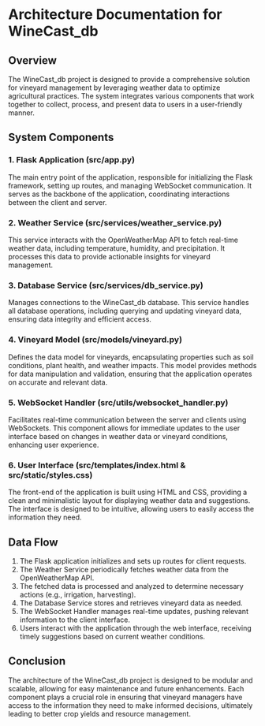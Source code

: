 # Architecture Documentation for WineCast_db

## Overview
The WineCast_db project is designed to provide a comprehensive solution for vineyard management by leveraging weather data to optimize agricultural practices. The system integrates various components that work together to collect, process, and present data to users in a user-friendly manner.

## System Components

### 1. Flask Application (src/app.py)
The main entry point of the application, responsible for initializing the Flask framework, setting up routes, and managing WebSocket communication. It serves as the backbone of the application, coordinating interactions between the client and server.

### 2. Weather Service (src/services/weather_service.py)
This service interacts with the OpenWeatherMap API to fetch real-time weather data, including temperature, humidity, and precipitation. It processes this data to provide actionable insights for vineyard management.

### 3. Database Service (src/services/db_service.py)
Manages connections to the WineCast_db database. This service handles all database operations, including querying and updating vineyard data, ensuring data integrity and efficient access.

### 4. Vineyard Model (src/models/vineyard.py)
Defines the data model for vineyards, encapsulating properties such as soil conditions, plant health, and weather impacts. This model provides methods for data manipulation and validation, ensuring that the application operates on accurate and relevant data.

### 5. WebSocket Handler (src/utils/websocket_handler.py)
Facilitates real-time communication between the server and clients using WebSockets. This component allows for immediate updates to the user interface based on changes in weather data or vineyard conditions, enhancing user experience.

### 6. User Interface (src/templates/index.html & src/static/styles.css)
The front-end of the application is built using HTML and CSS, providing a clean and minimalistic layout for displaying weather data and suggestions. The interface is designed to be intuitive, allowing users to easily access the information they need.

## Data Flow
1. The Flask application initializes and sets up routes for client requests.
2. The Weather Service periodically fetches weather data from the OpenWeatherMap API.
3. The fetched data is processed and analyzed to determine necessary actions (e.g., irrigation, harvesting).
4. The Database Service stores and retrieves vineyard data as needed.
5. The WebSocket Handler manages real-time updates, pushing relevant information to the client interface.
6. Users interact with the application through the web interface, receiving timely suggestions based on current weather conditions.

## Conclusion
The architecture of the WineCast_db project is designed to be modular and scalable, allowing for easy maintenance and future enhancements. Each component plays a crucial role in ensuring that vineyard managers have access to the information they need to make informed decisions, ultimately leading to better crop yields and resource management.